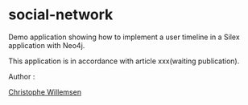 social-network
==============

Demo application showing how to implement a user timeline in a Silex application with Neo4j.

This application is in accordance with article xxx(waiting publication).

Author :

[Christophe Willemsen](https://github.com/ikwattro)
